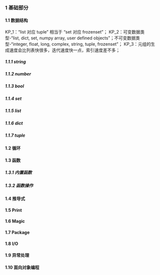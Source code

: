 ### 1 基础部分
#### 1.1 数据结构
KP_1：“list 对应 tuple” 相当于 “set 对应 frozenset”；
KP_2：可变数据类型-“list, dict, set, numpy array, user defined objects”；不可变数据类型-“integer, float, long, complex, string, tuple, frozenset”；
KP_3：元组的生成速度会比列表快很多，迭代速度快一点，索引速度差不多；
##### 1.1.1 string
##### 1.1.2 number
##### 1.1.3 bool
##### 1.1.4 set
##### 1.1.5 list
##### 1.1.6 dict
##### 1.1.7 tuple
#### 1.2 循环
#### 1.3 函数
##### 1.3.1 内置函数
##### 1.3.2 函数操作
#### 1.4 推导式
#### 1.5 Print
#### 1.6 Magic
#### 1.7 Package
#### 1.8 I/O
#### 1.9 异常处理
#### 1.10 面向对象编程

